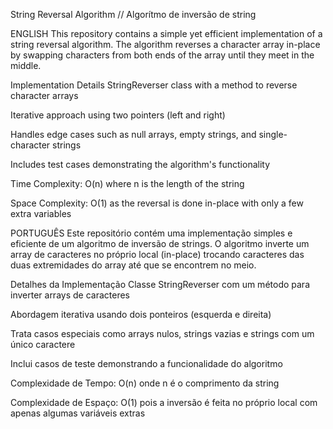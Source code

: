 String Reversal Algorithm // Algorítmo de inversão de string


ENGLISH
This repository contains a simple yet efficient implementation of a string reversal algorithm. The algorithm reverses a character array in-place by swapping characters from both ends of the array until they meet in the middle.

Implementation Details
StringReverser class with a method to reverse character arrays

Iterative approach using two pointers (left and right)

Handles edge cases such as null arrays, empty strings, and single-character strings

Includes test cases demonstrating the algorithm's functionality

Time Complexity: O(n) where n is the length of the string

Space Complexity: O(1) as the reversal is done in-place with only a few extra variables

PORTUGUÊS
Este repositório contém uma implementação simples e eficiente de um algoritmo de inversão de strings. O algoritmo inverte um array de caracteres no próprio local (in-place) trocando caracteres das duas extremidades do array até que se encontrem no meio.

Detalhes da Implementação
Classe StringReverser com um método para inverter arrays de caracteres

Abordagem iterativa usando dois ponteiros (esquerda e direita)

Trata casos especiais como arrays nulos, strings vazias e strings com um único caractere

Inclui casos de teste demonstrando a funcionalidade do algoritmo

Complexidade de Tempo: O(n) onde n é o comprimento da string

Complexidade de Espaço: O(1) pois a inversão é feita no próprio local com apenas algumas variáveis extras
